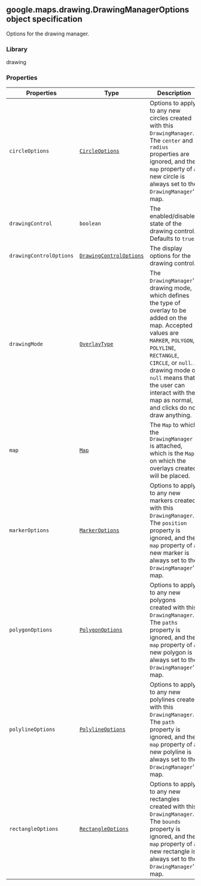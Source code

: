 <h2 id="DrawingManagerOptions">
google.maps.drawing.DrawingManagerOptions
object specification
</h2><p>Options for the drawing manager.</p><h3>Library</h3><p>drawing</p><h3>Properties</h3><table summary="interface DrawingManagerOptions - Properties" width="100%">
<thead>
<tr><th>Properties</th>
<th>Type</th>
<th>Description</th>
</tr></thead>
<tbody>
<tr>
<td><code>circleOptions</code></td>
<td><code><a href="https://github.com/amenadiel/google-maps-documentation/blob/master/docs/google.maps.CircleOptions.md">CircleOptions</a></code></td>
<td>Options to apply to any new circles created with this <code>DrawingManager</code>. The <code>center</code> and <code>radius</code> properties are ignored, and the <code>map</code> property of a new circle is always set to the <code>DrawingManager</code>'s map.</td>
</tr>
<tr>
<td><code>drawingControl</code></td>
<td><code>boolean</code></td>
<td>The enabled/disabled state of the drawing control. Defaults to <code>true</code>.</td>
</tr>
<tr>
<td><code>drawingControlOptions</code></td>
<td><code><a href="https://github.com/amenadiel/google-maps-documentation/blob/master/docs/google.maps.drawing.DrawingControlOptions.md">DrawingControlOptions</a></code></td>
<td>The display options for the drawing control.</td>
</tr>
<tr>
<td><code>drawingMode</code></td>
<td><code><a href="https://github.com/amenadiel/google-maps-documentation/blob/master/docs/google.maps.drawing.OverlayType.md">OverlayType</a></code></td>
<td>The <code>DrawingManager</code>'s drawing mode, which defines the type of overlay to be added on the map. Accepted values are <code>MARKER</code>, <code>POLYGON</code>, <code>POLYLINE</code>, <code>RECTANGLE</code>, <code>CIRCLE</code>, or <code>null</code>. A drawing mode of <code>null</code> means that the user can interact with the map as normal, and clicks do not draw anything.</td>
</tr>
<tr>
<td><code>map</code></td>
<td><code><a href="https://github.com/amenadiel/google-maps-documentation/blob/master/docs/google.maps.Map.md">Map</a></code></td>
<td>The <code>Map</code> to which the <code>DrawingManager</code> is attached, which is the <code>Map</code> on which the overlays created will be placed.</td>
</tr>
<tr>
<td><code>markerOptions</code></td>
<td><code><a href="https://github.com/amenadiel/google-maps-documentation/blob/master/docs/google.maps.MarkerOptions.md">MarkerOptions</a></code></td>
<td>Options to apply to any new markers created with this <code>DrawingManager</code>. The <code>position</code> property is ignored, and the <code>map</code> property of a new marker is always set to the <code>DrawingManager</code>'s map.</td>
</tr>
<tr>
<td><code>polygonOptions</code></td>
<td><code><a href="https://github.com/amenadiel/google-maps-documentation/blob/master/docs/google.maps.PolygonOptions.md">PolygonOptions</a></code></td>
<td>Options to apply to any new polygons created with this <code>DrawingManager</code>. The <code>paths</code> property is ignored, and the <code>map</code> property of a new polygon is always set to the <code>DrawingManager</code>'s map.</td>
</tr>
<tr>
<td><code>polylineOptions</code></td>
<td><code><a href="https://github.com/amenadiel/google-maps-documentation/blob/master/docs/google.maps.PolylineOptions.md">PolylineOptions</a></code></td>
<td>Options to apply to any new polylines created with this <code>DrawingManager</code>. The <code>path</code> property is ignored, and the <code>map</code> property of a new polyline is always set to the <code>DrawingManager</code>'s map.</td>
</tr>
<tr>
<td><code>rectangleOptions</code></td>
<td><code><a href="https://github.com/amenadiel/google-maps-documentation/blob/master/docs/google.maps.RectangleOptions.md">RectangleOptions</a></code></td>
<td>Options to apply to any new rectangles created with this <code>DrawingManager</code>. The <code>bounds</code> property is ignored, and the <code>map</code> property of a new rectangle is always set to the <code>DrawingManager</code>'s map.</td>
</tr>
</tbody>
</table>